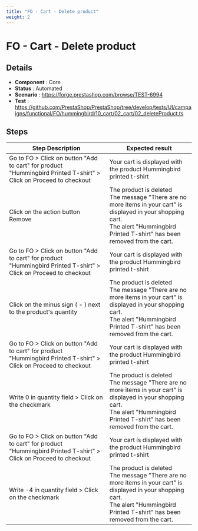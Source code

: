 ```yaml
---
title: "FO - Cart - Delete product"
weight: 2
---
```


# FO - Cart - Delete product
## Details
* **Component** : Core
* **Status** : Automated
* **Scenario** : https://forge.prestashop.com/browse/TEST-6994
* **Test** : https://github.com/PrestaShop/PrestaShop/tree/develop/tests/UI/campaigns/functional/FO/hummingbird/10_cart/02_cart/02_deleteProduct.ts

## Steps
| Step Description | Expected result |
| ----- | ----- |
| Go to FO > Click on button "Add to cart" for product "Hummingbird Printed T-shirt" > Click on Proceed to checkout | Your cart is displayed with the product Hummingbird printed t-shirt |
| Click on the action button Remove | The product is deleted<br>The message "There are no more items in your cart" is displayed in your shopping cart.<br>The alert "Hummingbird Printed T-shirt" has been removed from the cart. |
| Go to FO > Click on button "Add to cart" for product "Hummingbird Printed T-shirt" > Click on Proceed to checkout | Your cart is displayed with the product Hummingbird printed t-shirt |
| Click on the minus sign ( - ) next to the product's quantity | The product is deleted<br>The message "There are no more items in your cart" is displayed in your shopping cart.<br>The alert "Hummingbird Printed T-shirt" has been removed from the cart. |
| Go to FO > Click on button "Add to cart" for product "Hummingbird Printed T-shirt" > Click on Proceed to checkout | Your cart is displayed with the product Hummingbird printed t-shirt |
| Write 0 in quantity field > Click on the checkmark | The product is deleted<br>The message "There are no more items in your cart" is displayed in your shopping cart.<br>The alert "Hummingbird Printed T-shirt" has been removed from the cart. |
| Go to FO > Click on button "Add to cart" for product "Hummingbird Printed T-shirt" > Click on Proceed to checkout | Your cart is displayed with the product Hummingbird printed t-shirt |
| Write -4 in quantity field > Click on the checkmark | The product is deleted<br>The message "There are no more items in your cart" is displayed in your shopping cart.<br>The alert "Hummingbird Printed T-shirt" has been removed from the cart. |
